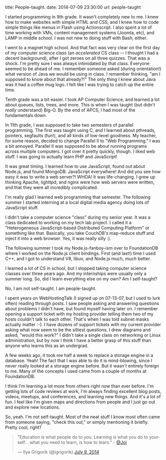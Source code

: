title: People-taught.
date: 2014-07-09 23:30:00
url: people-taught

I started programming in 9th grade. It wasn't completely new to me. I knew how to make websites with simple HTML and CSS, and I knew how to code simple things like menus in Flash using Actionscript. I also spent a lot of time working with VMs, content management systems (Joomla, etc), and LAMP in middle school. I was not new to doing stuff with Bash, either.

I went to a magnet high school. And that fact was very clear on the first day of my computer science class (an *accelerated* CS class -- I thought I had a decent background), after I got zeroes on all three quizzes. That was a shock. I'm pretty sure I was always intimidated by that class. Everyone seemed to be ahead of me. I remember someone asked (during orientation!) what version of Java we would be using in class. I remember thinking, "am I supposed to know about that already?!" The only thing I knew about Java was it had a coffee mug logo. I felt like I was trying to catch up the entire time.

Tenth grade was a bit easier. I took AP Computer Science, and learned a lot about queues, lists, trees, and more. This is when I was taught (but didn't *really* understand) Big-O. By the end of APCS, I had most of the fundamentals down.

In 11th grade, I was supposed to take two semesters of parallel programming. The first was taught using C, and I learned about pthreads, pointers, segfaults (fun!), and all kinds of low-level goodness. My teacher, for some reason, decided to change Parallel II to "Web Programming." I was a bit annoyed. Parallel II was supposed to be about running programs across multiple computers. I got over it pretty quickly, though. I liked web stuff. I was going to actually learn PHP and JavaScript!

It was great timing. I learned how to use JavaScript, found out about Node.js, and found MongoDB. JavaScript everywhere! And did you see how easy it was to write a web server?! WHOA! It was life-changing. I grew up thinking Apache, lighttpd, and nginx were how web servers were written, and that they were all incredibly complicated.

I'm really glad I learned web programming that semester. The following summer I started interning at a local digital media agency doing lots of JavaScript stuff.

I didn't take a computer science "class" during my senior year. It was a class dedicated to working on my tech lab project. I called it a "Heterogeneous JavaScript-based Distributed Computing Platform" or something like that. Basically, you take CouchDB's map-reduce stuff and inject it into a web browser. Yes, it was really silly :).

The following summer I took my Node.js-fanboy-ism over to FoundationDB where I worked on the Node.js client bindings. First (and last!) time I used C++, and I got to understand V8, libuv, and Node.js much, *much* better.

I learned a lot of CS in school, but I stopped taking computer science classes over three years ago. And my internships were usually only a summer long. So, did I learn everything else on my own? Am I self-taught?

No, I am not self-taught. I am people-taught.

I spent years on WebHostingTalk (I signed up on 07-13-07, but I used to lurk often) reading through posts. I saw people asking and answering questions about problems I didn't have, but found myself having later on. I remember opening a support ticket with my hosting provider telling them two of my hosts couldn't talk to each other. That's when I was told subnet masks actually matter :-). I have dozens of support tickets with my current provider asking what now seem to be the silliest questions. I drew diagrams and asked, "would this work?" I didn't take a single class on networking or Linux administration, but by now I think I have a better grasp of this stuff than anyone who learns this as an undergrad.

A few weeks ago, it took me half a week to replace a storage engine in a database. Yeah! The fact that I was able to do it is mind-blowing, since I never really looked at a storage engine before. But it wasn't entirely foreign to me. Many of the concepts I used came from a couple of months at FoundationDB.

I think I'm learning a lot more from others right now than ever before. I'm getting lots of code reviews at work, I'm always finding excellent blog posts, videos, meetups, and conferences, and learning new things. And it's a lot of fun. I feel like I'm given maps and directions from people and I just go out and explore new locations.

So, yeah. I'm not self-taught. Most of the neat stuff I know most often came from someone saying, "check this out," or simply mentioning it briefly. Pretty cool, right?

<blockquote class="twitter-tweet" lang="en"><p>&quot;Education is what people do to you. Learning is what you do to yourself… what you need to learn, is how to learn.&quot; - <a href="https://twitter.com/Joi">@Joi</a></p>&mdash; Ilya Grigorik (@igrigorik) <a href="https://twitter.com/igrigorik/statuses/486725757645758464">July 9, 2014</a></blockquote>
<script async src="//platform.twitter.com/widgets.js" charset="utf-8"></script>
